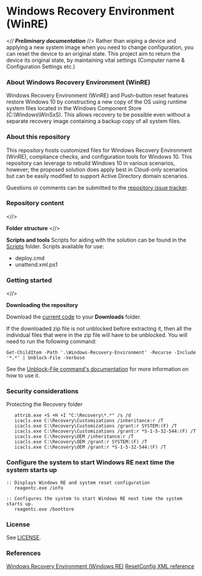 # Windows Recovery Environment (WinRE)
<// ***Preliminary documentation*** //>
Rather than wiping a device and applying a new system image when you need to change configuration, you can reset the device to an original state. This project aim to return the device its original state, by maintaining vital settings (Computer name & Configuration Settings etc.)

### About Windows Recovery Environment (WinRE)
Windows Recovery Environment (WinRE) and Push-button reset features restore Windows 10 by constructing a new copy of the OS using runtime system files located in the Windows Component Store (C:\Windows\WinSxS). This allows recovery to be possible even without a separate recovery image containing a backup copy of all system files. 

### About this repository
This repository hosts customized files for Windows Recovery Environment (WinRE), compliance checks, and configuration tools for Windows 10. This repository can leverage to rebuild Windows 10 in various scenarios, however; the proposed solution does apply best in Cloud-only scenarios but can be easily modified to support Active Directory domain scenarios.

Questions or comments can be submitted to the [repository issue tracker](https://github.com/dotjesper/Windows-Recovery-Environment/issues).

### Repository content
<//>

**Folder structure**
<//>

**Scripts and tools**
Scripts for aiding with the solution can be found in the [Scripts](./Scripts) folder. Scripts available for use:
 - deploy.cmd
 - unattend.xml.ps1

### Getting started
<//>

**Downloading the repository**

Download the [current code]( https://github.com/dotjesper/Windows-Recovery-Environment/archive/master.zip) to your **Downloads** folder.

If the downloaded zip file is not unblocked before extracting it, then all the individual files that were in the zip file will have to be unblocked. You will need to run the following command:

```
Get-ChildItem -Path '.\Windows-Recovery-Environment' -Recurse -Include '*.*' | Unblock-File -Verbose
```

See the [Unblock-File command's documentation](https://technet.microsoft.com/en-us/library/hh849924.aspx) for more information on how to use it.

### Security considerations
Protecting the Recovery folder
```
   attrib.exe +S +H +I "C:\Recovery\*.*" /s /d
   icacls.exe C:\Recovery\Customizations /inheritance:r /T
   icacls.exe C:\Recovery\Customizations /grant:r SYSTEM:(F) /T
   icacls.exe C:\Recovery\Customizations /grant:r *S-1-5-32-544:(F) /T
   icacls.exe C:\Recovery\OEM /inheritance:r /T
   icacls.exe C:\Recovery\OEM /grant:r SYSTEM:(F) /T
   icacls.exe C:\Recovery\OEM /grant:r *S-1-5-32-544:(F) /T
```

### Configure the system to start Windows RE next time the system starts up
```
:: Displays Windows RE and system reset configuration
   reagentc.exe /info

:: Configures the system to start Windows RE next time the system starts up.
   reagentc.exe /boottore
```

### License
See [LICENSE](./LICENSE.md).

### References
[Windows Recovery Environment (Windows RE)](https://msdn.microsoft.com/en-us/windows/hardware/commercialize/manufacture/desktop/windows-recovery-environment--windows-re--technical-reference)
[ResetConfig XML reference](https://msdn.microsoft.com/en-us/windows/hardware/commercialize/manufacture/desktop/resetconfig-xml-reference-s14)
